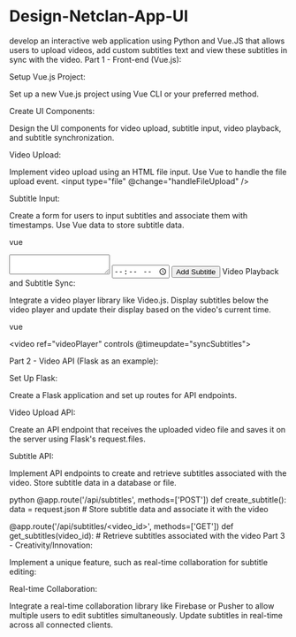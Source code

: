 # Design-Netclan-App-UI
 develop an interactive web application using Python and Vue.JS that allows users to upload videos, add custom subtitles text and view these subtitles in sync with the video.
Part 1 - Front-end (Vue.js):


Setup Vue.js Project:

Set up a new Vue.js project using Vue CLI or your preferred method.

Create UI Components:

Design the UI components for video upload, subtitle input, video playback, and subtitle synchronization.

Video Upload:

Implement video upload using an HTML file input. Use Vue to handle the file upload event.
<input type="file" @change="handleFileUpload" />

Subtitle Input:

Create a form for users to input subtitles and associate them with timestamps. Use Vue data to store subtitle data.

vue

<textarea v-model="newSubtitle.text"></textarea>
<input type="time" v-model="newSubtitle.timestamp" />
<button @click="addSubtitle">Add Subtitle</button>
Video Playback and Subtitle Sync:

Integrate a video player library like Video.js. Display subtitles below the video player and update their display based on the video's current time.

vue

<video ref="videoPlayer" controls @timeupdate="syncSubtitles">
  <track v-for="subtitle in subtitles" :src="subtitle.src" :kind="subtitle.kind" />
</video>

Part 2 - Video API (Flask as an example):

Set Up Flask:

Create a Flask application and set up routes for API endpoints.

Video Upload API:

Create an API endpoint that receives the uploaded video file and saves it on the server using Flask's request.files.

Subtitle API:

Implement API endpoints to create and retrieve subtitles associated with the video. Store subtitle data in a database or file.

python
@app.route('/api/subtitles', methods=['POST'])
def create_subtitle():
    data = request.json
    # Store subtitle data and associate it with the video

@app.route('/api/subtitles/<video_id>', methods=['GET'])
def get_subtitles(video_id):
    # Retrieve subtitles associated with the video
Part 3 - Creativity/Innovation:

Implement a unique feature, such as real-time collaboration for subtitle editing:

Real-time Collaboration:

Integrate a real-time collaboration library like Firebase or Pusher to allow multiple users to edit subtitles simultaneously. Update subtitles in real-time across all connected clients.








